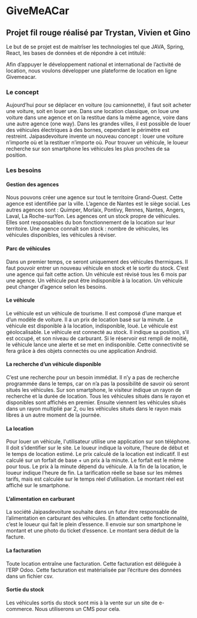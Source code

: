 # GiveMeACar

## Projet fil rouge réalisé par Trystan, Vivien et Gino

Le but de se projet est de maitrîser les technologies tel que JAVA, Spring, React, les bases de données et de répondre à cet intitulé:

Afin d’appuyer le développement national et international de l’activité de location, nous voulons
développer une plateforme de location en ligne Givemeacar.

### Le concept

Aujourd’hui pour se déplacer en voiture (ou camionnette), il faut soit acheter une voiture, soit en
louer une. Dans une location classique, on loue une voiture dans une agence et on la restitue dans la
même agence, voire dans une autre agence (one way). Dans les grandes villes, il est possible de louer
des véhicules électriques à des bornes, cependant le périmètre est restreint.
Jaipasdevoiture invente un nouveau concept : louer une voiture n’importe où et la restituer
n’importe où. Pour trouver un véhicule, le loueur recherche sur son smartphone les véhicules les plus
proches de sa position.

### Les besoins

#### Gestion des agences

Nous pouvons créer une agence sur tout le territoire Grand-Ouest. Cette agence est identifiée par la
ville.
L’agence de Nantes est le siège social.
Les autres agences sont : Quimper, Morlaix, Pontivy, Rennes, Nantes, Angers, Laval, La Roche-surYon.
Les agences ont un stock propre de véhicules. Elles sont responsables du bon fonctionnement de la
location sur leur territoire.
Une agence connaît son stock : nombre de véhicules, les véhicules disponibles, les véhicules à réviser.

#### Parc de véhicules

Dans un premier temps, ce seront uniquement des véhicules thermiques.
Il faut pouvoir entrer un nouveau véhicule en stock et le sortir du stock. C’est une agence qui fait
cette action.
Un véhicule est révisé tous les 6 mois par une agence.
Un véhicule peut être indisponible à la location.
Un véhicule peut changer d’agence selon les besoins.

#### Le véhicule

Le véhicule est un véhicule de tourisme. Il est composé d’une marque et d’un modèle de voiture.
Il a un prix de location basé sur la minute.
Le véhicule est disponible à la location, indisponible, loué.
Le véhicule est géolocalisable.
Le véhicule est connecté au stock. Il indique sa position, s’il est occupé, et son niveau de carburant. Si
le réservoir est rempli de moitié, le véhicule lance une alerte et se met en indisponible.
Cette connectivité se fera grâce à des objets connectés ou une application Android.

#### La recherche d’un véhicule disponible

C’est une recherche pour un besoin immédiat.
Il n’y a pas de recherche programmée dans le temps, car on n’a pas la possibilité de savoir où seront
situés les véhicules.
Sur son smartphone, le visiteur indique un rayon de recherche et la durée de location.
Tous les véhicules situés dans le rayon et disponibles sont affichés en premier.
Ensuite viennent les véhicules situés dans un rayon multiplié par 2, ou les véhicules situés dans le
rayon mais libres à un autre moment de la journée.

#### La location

Pour louer un véhicule, l'utilisateur utilise une application sur son téléphone.
Il doit s’identifier sur le site. Le loueur indique la voiture, l’heure de début et le temps de location
estimé. Le prix calculé de la location est indicatif. Il est calculé sur un forfait de base + un prix à la
minute.
Le forfait est le même pour tous. Le prix à la minute dépend du véhicule.
A la fin de la location, le loueur indique l’heure de fin. La tarification réelle se base sur les mêmes
tarifs, mais est calculée sur le temps réel d’utilisation. Le montant réel est affiché sur le smartphone.

#### L’alimentation en carburant

La société Jaipasdevoiture souhaite dans un futur être responsable de l’alimentation en carburant
des véhicules.
En attendant cette fonctionnalité, c’est le loueur qui fait le plein d’essence. Il envoie sur son
smartphone le montant et une photo du ticket d’essence. Le montant sera déduit de la facture.

#### La facturation

Toute location entraîne une facturation. Cette facturation est déléguée à l’ERP Odoo.
Cette facturation est matérialisée par l’écriture des données dans un fichier csv.

#### Sortie du stock

Les véhicules sortis du stock sont mis à la vente sur un site de e-commerce. Nous utiliserons un CMS
pour cela.
